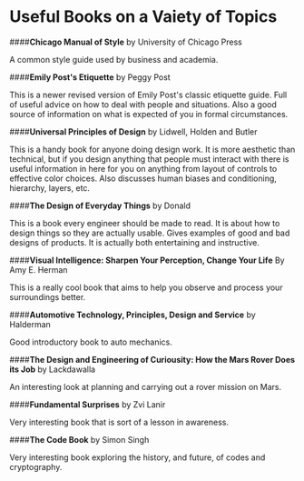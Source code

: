 # **Useful Books on a Vaiety of Topics**

####**Chicago Manual of Style** by University of Chicago Press

A common style guide used by business and academia.

####**Emily Post's Etiquette** by Peggy Post

This is a newer revised version of Emily Post's classic etiquette guide.  Full of useful advice on how to deal with people and situations.  Also a good source of information on what is expected of you in formal circumstances.

####**Universal Principles of Design** by Lidwell, Holden and Butler

This is a handy book for anyone doing design work.  It is more aesthetic than technical, but if you design anything that people must interact with there is useful information in here for you on anything from layout of controls to effective color choices.  Also discusses human biases and conditioning, hierarchy, layers, etc.

####**The Design of Everyday Things** by Donald

This is a book every engineer should be made to read.  It is about how to design things so they are actually usable.  Gives examples of good and bad designs of products.  It is actually both entertaining and instructive.

####**Visual Intelligence: Sharpen Your Perception, Change Your Life** By Amy E. Herman

This is a really cool book that aims to help you observe and process your surroundings better.

####**Automotive Technology, Principles, Design and Service** by Halderman

Good introductory book to auto mechanics.

####**The Design and Engineering of Curiousity: How the Mars Rover Does its Job** by Lackdawalla

An interesting look at planning and carrying out a rover mission on Mars.

####**Fundamental Surprises** by Zvi Lanir

Very interesting book that is sort of a lesson in awareness.

####**The Code Book** by Simon Singh

Very interesting book exploring the history, and future, of codes and cryptography.


<!-- More to be added later-->
